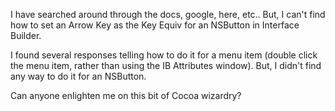 

I have searched around through the docs, google, here, etc..  But, I can't find how to set an Arrow Key as the Key Equiv for an NSButton in Interface Builder.

I found several responses telling how to do it for a menu item (double click the menu item, rather than using the IB Attributes window).    But, I didn't find any way to do it for an NSButton.

Can anyone enlighten me on this bit of Cocoa wizardry?
